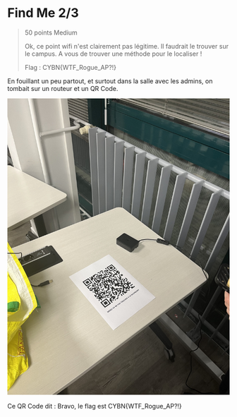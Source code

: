 # Find Me 2/3

> 50 points
> Medium
> 
> Ok, ce point wifi n'est clairement pas légitime. Il faudrait le trouver sur le campus.
> A vous de trouver une méthode pour le localiser !
>
> Flag : CYBN{WTF_Rogue_AP?!}

En fouillant un peu partout, et surtout dans la salle avec les admins, on tombait sur un routeur et un QR Code. 

![IMG_5749.jpg](IMG_5749.jpg)

Ce QR Code dit : Bravo, le flag est CYBN{WTF_Rogue_AP?!}
